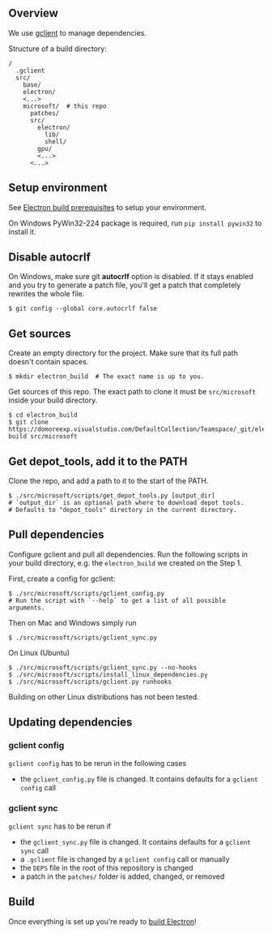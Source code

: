 ## Overview

We use [gclient][] to manage dependencies.

Structure of a build directory:
```
/
  .gclient
  src/
    base/
    electron/
    <...>
    microsoft/  # this repo
      patches/
      src/
        electron/
          lib/
          shell/
        gpu/
        <...>
      <...>
```

## Setup environment

See [Electron build prerequisites][] to setup your environment.

On Windows PyWin32-224 package is required, run `pip install pywin32` to install it.

## Disable autocrlf

On Windows, make sure git **autocrlf** option is disabled. If it stays enabled and you try to 
generate a patch file, you'll get a patch that completely rewrites the whole file.
```
$ git config --global core.autocrlf false
```

## Get sources

Create an empty directory for the project.
Make sure that its full path doesn't contain spaces.
```
$ mkdir electron_build  # The exact name is up to you.
```

Get sources of this repo. The exact path to clone it must be `src/microsoft` inside your build directory.
```
$ cd electron_build
$ git clone https://domoreexp.visualstudio.com/DefaultCollection/Teamspace/_git/electron-build src/microsoft
```

## Get depot_tools, add it to the PATH

Clone the repo, and add a path to it to the start of the PATH.

```
$ ./src/microsoft/scripts/get_depot_tools.py [output_dir]
# `output_dir` is an optional path where to download depot tools.
# Defaults to "depot_tools" directory in the current directory.
```

## Pull dependencies

Configure gclient and pull all dependencies.
Run the following scripts in your build directory, e.g. the `electron_build` we created on the Step 1.

First, create a config for gclient:
```
$ ./src/microsoft/scripts/gclient_config.py
# Run the script with `--help` to get a list of all possible arguments.
```

Then on Mac and Windows simply run
```
$ ./src/microsoft/scripts/gclient_sync.py
```

On Linux (Ubuntu)
```
$ ./src/microsoft/scripts/gclient_sync.py --no-hooks
$ ./src/microsoft/scripts/install_linux_dependencies.py
$ ./src/microsoft/scripts/gclient.py runhooks
```

Building on other Linux distributions has not been tested.

## Updating dependencies

### gclient config
`gclient config` has to be rerun in the following cases
- the `gclient_config.py` file is changed. It contains defaults for a `gclient config` call

### gclient sync
`gclient sync` has to be rerun if
- the `gclient_sync.py` file is changed. It contains defaults for a `gclient sync` call
- a `.gclient` file is changed by a `gclient config` call or manually
- the `DEPS` file in the root of this repository is changed
- a patch in the `patches/` folder is added, changed, or removed

## Build

Once everything is set up you're ready to [build Electron](build.md)!

[Electron build prerequisites]: https://electronjs.org/docs/development/build-instructions-gn#platform-prerequisites
[gclient]: https://www.chromium.org/developers/how-tos/depottools
